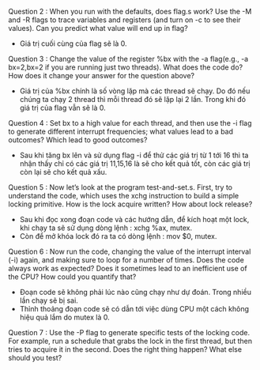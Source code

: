 Question 2 : When you run with the defaults, does flag.s work? Use the -M and -R flags to trace variables and registers (and turn on -c to see their values). 
Can you predict what value will end up in flag?

- Giá trị cuối cùng của flag sẽ là 0. 

Question 3 : Change the value of the register %bx with the -a flag(e.g., -a bx=2,bx=2 if you are running just two threads). 
What does the code do? How does it change your answer for the question above?

- Giá trị của %bx chính là số vòng lặp mà các thread sẽ chạy. Do đó nếu chúng ta chạy 2 thread thì mỗi thread đó sẽ lặp lại 2 lần. Trong khi đó giá trị của flag vẫn sẽ là 0. 

Question 4 : Set bx to a high value for each thread, and then use the -i flag to generate different interrupt frequencies; what values lead to a bad outcomes? 
Which lead to good outcomes?

- Sau khi tăng bx lên và sử dụng flag -i để thử các giá trị từ 1 tới 16 thì ta nhận thấy chỉ có các giá trị 11,15,16 là sẽ cho kết quả tốt, còn các giá trị còn lại sẽ cho kết quả xấu. 

Question 5 : Now let’s look at the program test-and-set.s. First, try to understand the code, which uses the xchg instruction to build a simple locking primitive. 
How is the lock acquire written? How about lock release?

- Sau khi đọc xong đoạn code và các hướng dẫn, để kích hoạt một lock, khi chạy ta sẽ sử dụng dòng lệnh : xchg %ax, mutex. 
- Còn để mở khóa lock đó ra ta có dòng lệnh : mov $0, mutex.

Question 6 : Now run the code, changing the value of the interrupt interval (-i) again, and making sure to loop for a number of times. Does the code always work as expected? Does it sometimes lead to an inefficient use of the CPU? How could you quantify that?

- Đoạn code sẽ không phải lúc nào cũng chạy như dự đoán. Trong nhiều lần chạy sẽ bị sai. 
- Thỉnh thoảng đoạn code sẽ có dẫn tới việc dùng CPU một cách không hiệu quả lắm do mutex là 0. 

Question 7 : Use the -P flag to generate specific tests of the locking code. For example, run a schedule that grabs the lock in the first thread, but then tries to acquire it in the second. Does the right thing happen? What else should you test?
